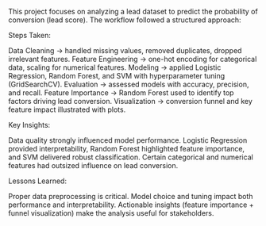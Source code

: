 This project focuses on analyzing a lead dataset to predict the probability of conversion (lead score). The workflow followed a structured approach:

Steps Taken:

Data Cleaning → handled missing values, removed duplicates, dropped irrelevant features.
Feature Engineering → one-hot encoding for categorical data, scaling for numerical features.
Modeling → applied Logistic Regression, Random Forest, and SVM with hyperparameter tuning (GridSearchCV).
Evaluation → assessed models with accuracy, precision, and recall.
Feature Importance → Random Forest used to identify top factors driving lead conversion.
Visualization → conversion funnel and key feature impact illustrated with plots.

Key Insights:

Data quality strongly influenced model performance.
Logistic Regression provided interpretability, Random Forest highlighted feature importance, and SVM delivered robust classification.
Certain categorical and numerical features had outsized influence on lead conversion.

Lessons Learned:

Proper data preprocessing is critical.
Model choice and tuning impact both performance and interpretability.
Actionable insights (feature importance + funnel visualization) make the analysis useful for stakeholders.
